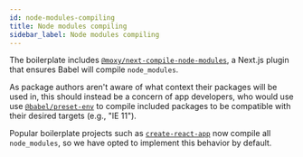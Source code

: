 ```yaml
---
id: node-modules-compiling
title: Node modules compiling
sidebar_label: Node modules compiling
---
```


The boilerplate includes [`@moxy/next-compile-node-modules`](https://github.com/moxystudio/next-compile-node-modules), a Next.js plugin that ensures Babel will compile `node_modules`.

As package authors aren't aware of what context their packages will be used in, this should instead be a concern of app developers, who would use use [`@babel/preset-env`](https://babeljs.io/docs/en/babel-preset-env) to compile included packages to be compatible with their desired targets (e.g., "IE 11").

Popular boilerplate projects such as [`create-react-app`](https://github.com/facebook/create-react-app) now compile all `node_modules`, so we have opted to implement this behavior by default.
